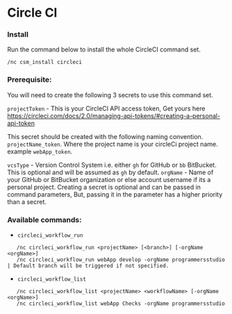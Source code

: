 # Circle CI

### Install

Run the command below to install the whole CircleCI command set.

```
/nc csm_install circleci
```

### Prerequisite:
You will need to create the following 3 secrets to use this command set.

`projectToken` - This is your CircleCI API access token, Get yours here https://circleci.com/docs/2.0/managing-api-tokens/#creating-a-personal-api-token

This secret should be created with the following naming convention. `projectName_token`. Where the project name is your circleCi project name. example `webApp_token`.

`vcsType` - Version Control System i.e. either `gh` for GitHub or `bb` BitBucket. This is optional and will be assumed as `gh` by default.
`orgName` - Name of your GitHub or BitBucket organization or else account username if its a personal project. Creating a secret is optional and can be passed in command parameters, But, passing it in the parameter has a higher priority than a secret.

### Available commands:
- `circleci_workflow_run`
```
   /nc circleci_workflow_run <projectName> [<branch>] [-orgName <orgName>]
   /nc circleci_workflow_run webApp develop -orgName programmersstudio | Default branch will be triggered if not specified.
```

- `circleci_workflow_list`
```
   /nc circleci_workflow_list <projectName> <workflowName> [-orgName <orgName>]
   /nc circleci_workflow_list webApp Checks -orgName programmersstudio
```
